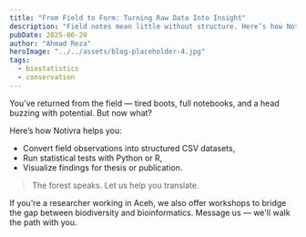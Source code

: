 ```yaml
---
title: "From Field to Form: Turning Raw Data Into Insight"
description: "Field notes mean little without structure. Here’s how Notivra helps researchers convert noise into narrative."
pubDate: 2025-06-20
author: "Ahmad Reza"
heroImage: "../../assets/blog-placeholder-4.jpg"
tags:
  - biostatistics
  - conservation
---
```


You’ve returned from the field — tired boots, full notebooks, and a head buzzing with potential. But now what?

Here’s how Notivra helps you:

- Convert field observations into structured CSV datasets,
- Run statistical tests with Python or R,
- Visualize findings for thesis or publication.

> The forest speaks. Let us help you translate.

If you're a researcher working in Aceh, we also offer workshops to bridge the gap between biodiversity and bioinformatics. Message us — we'll walk the path with you.
